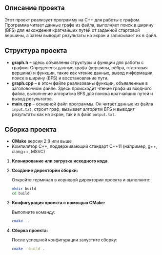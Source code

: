 ## Описание проекта
Этот проект реализует программу на C++ для работы с графом. Программа читает данные графа из файла, выполняет поиск в ширину (BFS) для нахождения кратчайших путей от заданной стартовой вершины, а затем выводит результаты на экран и записывает их в файл.

## Структура проекта
- **graph.h** – здесь объявлены структуры и функции для работы с графом. Определены данные графа (вершины, рёбра, стартовая вершина) и функции, такие как чтение данных, вывод информации, поиск в ширину (BFS) и восстановление пути.
- **graph.cpp** – в этом файле реализованы функции, объявленные в заголовочном файле. Здесь происходит чтение графа из входного файла, выполнение алгоритма BFS для поиска кратчайших путей и вывод результатов.
- **main.cpp** – основной файл программы. Он читает данные из файла `input.txt`, строит граф, вызывает алгоритм BFS и выводит результаты как на экран, так и в файл `output.txt`.

## Сборка проекта

- **CMake** версии 2.8 или выше
- Компилятор C++, поддерживающий стандарт C++11 (например, g++, clang++, MSVC)
  
1. **Клонирование или загрузка исходного кода.**

2. **Создание директории сборки:**

   Откройте терминал в корневой директории проекта и выполните:
   ```bash
   mkdir build
   cd build

3. **Конфигурация проекта с помощью CMake:**

   Выполните команду:
   ```bash
   cmake ..

4. **Сборка проекта:**

   После успешной конфигурации запустите сборку:
   ```bash
   cmake --build .
